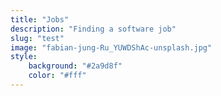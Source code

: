 ```yaml
---
title: "Jobs"
description: "Finding a software job"
slug: "test"
image: "fabian-jung-Ru_YUWDShAc-unsplash.jpg"
style:
    background: "#2a9d8f"
    color: "#fff"
---
```

